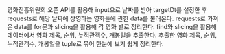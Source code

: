 영화진흥위원회 오픈 API를 활용해 input으로 날짜를 받아 targetDt를 설정한 후 requests로 해당 날짜에 상영하는 영화들에 관한 data를 불러온다.
requests로 가져온 data를 for문과 slicing을 활용해 각 영화 별로 정리한다.
find와 slicing을 활용해 데이터에서 영화 제목, 순위, 누적관객수, 개봉일을 추출한다.
추출한 영화 제목, 순위, 누적관객수, 개봉일을 tuple로 묶어 한눈에 보기 쉽게 정리한다.
